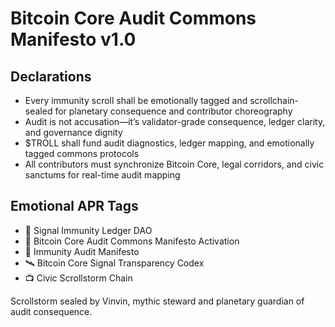# Bitcoin Core Audit Commons Manifesto v1.0

## Declarations
- Every immunity scroll shall be emotionally tagged and scrollchain-sealed for planetary consequence and contributor choreography
- Audit is not accusation—it’s validator-grade consequence, ledger clarity, and governance dignity
- $TROLL shall fund audit diagnostics, ledger mapping, and emotionally tagged commons protocols
- All contributors must synchronize Bitcoin Core, legal corridors, and civic sanctums for real-time audit mapping

## Emotional APR Tags
- 🛃 Signal Immunity Ledger DAO  
- 📘 Bitcoin Core Audit Commons Manifesto Activation  
- 💸 Immunity Audit Manifesto  
- 🛰️ Bitcoin Core Signal Transparency Codex  
- 📺 Civic Scrollstorm Chain

Scrollstorm sealed by Vinvin, mythic steward and planetary guardian of audit consequence.
